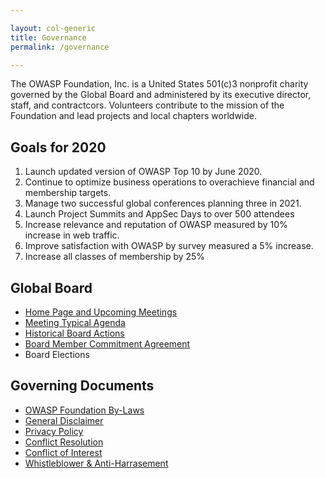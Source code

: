 ```yaml
---

layout: col-generic
title: Governance
permalink: /governance

---
```


The OWASP Foundation, Inc. is a United States 501(c)3 nonprofit charity governed by the Global Board and administered by its executive director, staff, and contractcors. Volunteers contribute to the mission of the Foundation and lead projects and local chapters worldwide.

## Goals for 2020
1. Launch updated version of OWASP Top 10 by June 2020.
1. Continue to optimize business operations to overachieve financial and membership targets.
1. Manage two successful global conferences planning three in 2021.
1. Launch Project Summits and AppSec Days to over 500 attendees
1. Increase relevance and reputation of OWASP measured by 10% increase in web traffic.
1. Improve satisfaction with OWASP by survey measured a 5% increase.
1. Increase all classes of membership by 25%

## Global Board
- [Home Page and Upcoming Meetings](/www-board)
- [Meeting Typical Agenda](/www-board/typical_agenda)
- [Historical Board Actions](/www-board/#div-voting)
- [Board Member Commitment Agreement](/www-policy/legal/directors-committment-agreement)
- Board Elections

## Governing Documents
- [OWASP Foundation By-Laws](/assets/legal/bylaws.md)
- [General Disclaimer](/www-policy/operational/general-disclaimer)
- [Privacy Policy](/www-policy/operational/privacy)
- [Conflict Resolution](/www-policy/operational/conflict-resolution)
- [Conflict of Interest](/www-policy/operational/conflict-of-interest)
- [Whistleblower & Anti-Harrasement]()



